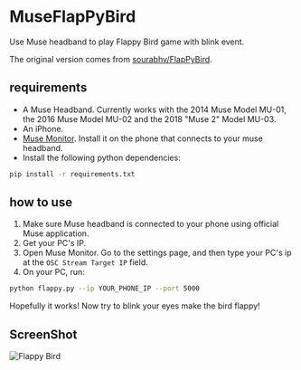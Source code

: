 MuseFlapPyBird
===============

Use Muse headband to play Flappy Bird game with blink event.

The original version comes from [sourabhv/FlapPyBird](https://github.com/sourabhv/FlapPyBird).

## requirements

- A Muse Headband. Currently works with the 2014 Muse Model MU-01, the 2016 Muse Model MU-02 and the 2018 "Muse 2" Model MU-03.
- An iPhone.
- [Muse Monitor](https://musemonitor.com/). Install it on the phone that connects to your muse headband.
- Install the following python dependencies:

``` bash
pip install -r requirements.txt
```

## how to use

1. Make sure Muse headband is connected to your phone using official Muse application.
2. Get your PC's IP.
3. Open Muse Monitor. Go to the settings page, and then type your PC's ip at the `OSC Stream Target IP` field.
4. On your PC, run:

``` bash
python flappy.py --ip YOUR_PHONE_IP --port 5000
```

Hopefully it works! Now try to blink your eyes make the bird flappy!

## ScreenShot

![Flappy Bird](screenshot1.png)

[pygame]: http://www.pygame.org
[pipenv]: https://pipenv.readthedocs.io/en/latest/